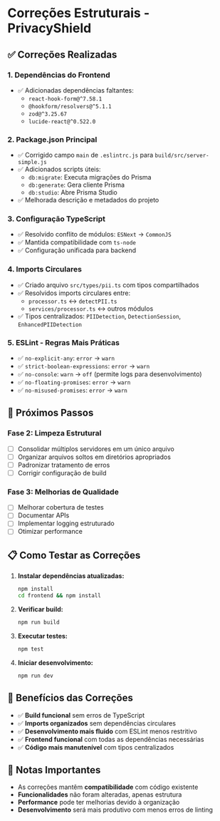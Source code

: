 # Correções Estruturais - PrivacyShield

## ✅ Correções Realizadas

### 1. **Dependências do Frontend**
- ✅ Adicionadas dependências faltantes:
  - `react-hook-form@^7.58.1`
  - `@hookform/resolvers@^5.1.1`
  - `zod@^3.25.67`
  - `lucide-react@^0.522.0`

### 2. **Package.json Principal**
- ✅ Corrigido campo `main` de `.eslintrc.js` para `build/src/server-simple.js`
- ✅ Adicionados scripts úteis:
  - `db:migrate`: Executa migrações do Prisma
  - `db:generate`: Gera cliente Prisma
  - `db:studio`: Abre Prisma Studio
- ✅ Melhorada descrição e metadados do projeto

### 3. **Configuração TypeScript**
- ✅ Resolvido conflito de módulos: `ESNext` → `CommonJS`
- ✅ Mantida compatibilidade com `ts-node`
- ✅ Configuração unificada para backend

### 4. **Imports Circulares**
- ✅ Criado arquivo `src/types/pii.ts` com tipos compartilhados
- ✅ Resolvidos imports circulares entre:
  - `processor.ts` ↔ `detectPII.ts`
  - `services/processor.ts` ↔ outros módulos
- ✅ Tipos centralizados: `PIIDetection`, `DetectionSession`, `EnhancedPIIDetection`

### 5. **ESLint - Regras Mais Práticas**
- ✅ `no-explicit-any`: `error` → `warn`
- ✅ `strict-boolean-expressions`: `error` → `warn`
- ✅ `no-console`: `warn` → `off` (permite logs para desenvolvimento)
- ✅ `no-floating-promises`: `error` → `warn`
- ✅ `no-misused-promises`: `error` → `warn`

## 🔄 Próximos Passos

### Fase 2: Limpeza Estrutural
- [ ] Consolidar múltiplos servidores em um único arquivo
- [ ] Organizar arquivos soltos em diretórios apropriados
- [ ] Padronizar tratamento de erros
- [ ] Corrigir configuração de build

### Fase 3: Melhorias de Qualidade
- [ ] Melhorar cobertura de testes
- [ ] Documentar APIs
- [ ] Implementar logging estruturado
- [ ] Otimizar performance

## 📋 Como Testar as Correções

1. **Instalar dependências atualizadas:**
   ```bash
   npm install
   cd frontend && npm install
   ```

2. **Verificar build:**
   ```bash
   npm run build
   ```

3. **Executar testes:**
   ```bash
   npm test
   ```

4. **Iniciar desenvolvimento:**
   ```bash
   npm run dev
   ```

## 🎯 Benefícios das Correções

- ✅ **Build funcional** sem erros de TypeScript
- ✅ **Imports organizados** sem dependências circulares
- ✅ **Desenvolvimento mais fluido** com ESLint menos restritivo
- ✅ **Frontend funcional** com todas as dependências necessárias
- ✅ **Código mais manutenível** com tipos centralizados

## 📝 Notas Importantes

- As correções mantêm **compatibilidade** com código existente
- **Funcionalidades** não foram alteradas, apenas estrutura
- **Performance** pode ter melhorias devido à organização
- **Desenvolvimento** será mais produtivo com menos erros de linting 